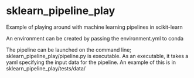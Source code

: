 # sklearn_pipeline_play
Example of playing around with machine learning pipelines in scikit-learn

An environment can be created by passing the environment.yml to conda

The pipeline can be launched on the command line; sklearn_pipeline_play/pipeline.py is executable. As an executable, it takes a yaml specifying the input data for the pipeline. An example of this is in sklearn_pipeline_play/tests/data/
